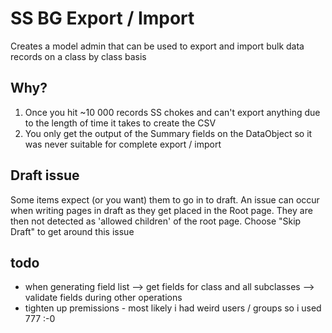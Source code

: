 SS BG Export / Import
=====================

Creates a model admin that can be used to export and import bulk data records
on a class by class basis

## Why?

1. Once you hit ~10 000 records SS chokes and can't export anything due to the
length of time it takes to create the CSV
2. You only get the output of the Summary fields on the DataObject so it was never
suitable for complete export / import

## Draft issue

Some items expect (or you want) them to go in to draft.
An issue can occur when writing pages in draft as they get placed in the Root page.
They are then not detected as 'allowed children' of the root page. Choose "Skip Draft" to get around this issue


## todo

- when generating field list
--> get fields for class and all subclasses
--> validate fields during other operations
- tighten up premissions - most likely i had weird users / groups so i used 777 :-0

